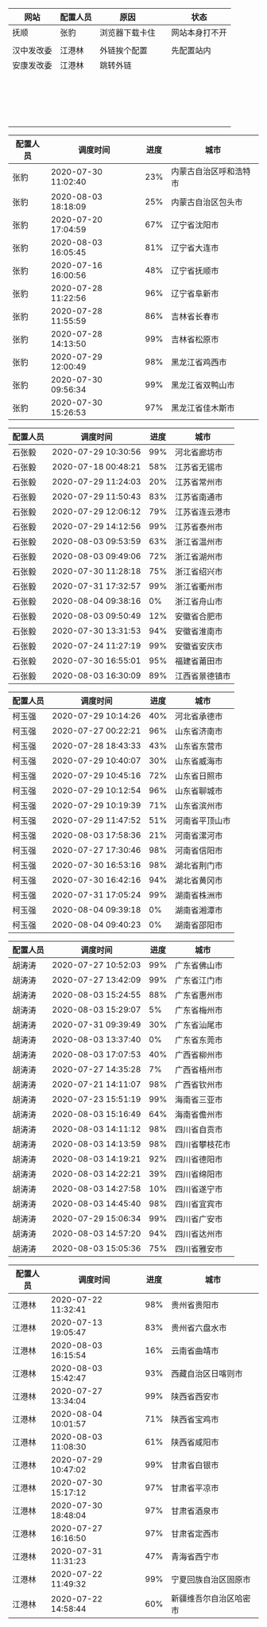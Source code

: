 | 网站       | 配置人员 | 原因           |      | 状态           |
| ---------- | -------- | -------------- | ---- | -------------- |
| 抚顺       | 张豹     | 浏览器下载卡住 |      | 网站本身打不开 |
|            |          |                |      |                |
| 汉中发改委 | 江港林   | 外链挨个配置   |      | 先配置站内     |
| 安康发改委 | 江港林   | 跳转外链       |      |                |
|            |          |                |      |                |
|            |          |                |      |                |
|            |          |                |      |                |
|            |          |                |      |                |
|            |          |                |      |                |
|            |          |                |      |                |
|            |          |                |      |                |
|            |          |                |      |                |
|            |          |                |      |                |
|            |          |                |      |                |
|            |          |                |      |                |
|            |          |                |      |                |
|            |          |                |      |                |
|            |          |                |      |                |
|            |          |                |      |                |
|            |          |                |      |                |
|            |          |                |      |                |
|            |          |                |      |                |


| 配置人员 | 调度时间 | 进度 | 城市 |
| ---------- | -------- | -------------- | ---- |
|       张豹    |       2020-07-30 11:02:40     |        23%    |       内蒙古自治区呼和浩特市  |
|       张豹    |       2020-08-03 18:18:09     |        25%    |       内蒙古自治区包头市      |
|       张豹    |       2020-07-20 17:04:59     |        67%    |       辽宁省沈阳市    |
|       张豹    |       2020-08-03 16:05:45     |        81%    |       辽宁省大连市    |
|       张豹    |       2020-07-16 16:00:56     |        48%    |       辽宁省抚顺市    |
|       张豹    |       2020-07-28 11:22:56     |        96%    |       辽宁省阜新市    |
|       张豹    |       2020-07-28 11:55:59     |        86%    |       吉林省长春市    |
|       张豹    |       2020-07-28 14:13:50     |        99%    |       吉林省松原市    |
|       张豹    |       2020-07-29 12:00:49     |        98%    |       黑龙江省鸡西市  |
|       张豹    |       2020-07-30 09:56:34     |        99%    |       黑龙江省双鸭山市        |
|       张豹    |       2020-07-30 15:26:53     |        97%    |       黑龙江省佳木斯市        |

| 配置人员 | 调度时间 | 进度 | 城市 |
| ---------- | -------- | -------------- | ---- |
|       石张毅  |       2020-07-29 10:30:56     |        99%    |       河北省廊坊市    |
|       石张毅  |       2020-07-18 00:48:21     |        58%    |       江苏省无锡市    |
|       石张毅  |       2020-07-29 11:24:03     |        20%    |       江苏省常州市    |
|       石张毅  |       2020-07-29 11:50:43     |        83%    |       江苏省南通市    |
|       石张毅  |       2020-07-29 12:06:12     |        79%    |       江苏省连云港市  |
|       石张毅  |       2020-07-29 14:12:56     |        99%    |       江苏省泰州市    |
|       石张毅  |       2020-08-03 09:53:59     |        63%    |       浙江省温州市    |
|       石张毅  |       2020-08-03 09:49:06     |        72%    |       浙江省湖州市    |
|       石张毅  |       2020-07-30 11:28:18     |        75%    |       浙江省绍兴市    |
|       石张毅  |       2020-07-31 17:32:57     |        99%    |       浙江省衢州市    |
|       石张毅  |       2020-08-04 09:38:16     |         0%    |       浙江省舟山市    |
|       石张毅  |       2020-08-03 09:50:49     |        12%    |       安徽省合肥市    |
|       石张毅  |       2020-07-30 13:31:53     |        94%    |       安徽省淮南市    |
|       石张毅  |       2020-07-24 11:27:19     |        99%    |       安徽省安庆市    |
|       石张毅  |       2020-07-30 16:55:01     |        95%    |       福建省莆田市    |
|       石张毅  |       2020-08-03 16:30:09     |        89%    |       江西省景德镇市  |


| 配置人员 | 调度时间 | 进度 | 城市 |
| ---------- | -------- | -------------- | ---- |
|       柯玉强  |       2020-07-29 10:14:26     |        40%    |       河北省承德市    |
|       柯玉强  |       2020-07-27 00:22:21     |        96%    |       山东省济南市    |
|       柯玉强  |       2020-07-28 18:43:33     |        43%    |       山东省东营市    |
|       柯玉强  |       2020-07-29 10:40:07     |        30%    |       山东省威海市    |
|       柯玉强  |       2020-07-29 10:45:16     |        72%    |       山东省日照市    |
|       柯玉强  |       2020-07-29 10:12:54     |        96%    |       山东省聊城市    |
|       柯玉强  |       2020-07-29 10:19:39     |        71%    |       山东省滨州市    |
|       柯玉强  |       2020-07-29 11:47:52     |        51%    |       河南省平顶山市  |
|       柯玉强  |       2020-08-03 17:58:36     |        21%    |       河南省漯河市    |
|       柯玉强  |       2020-07-27 17:30:46     |        98%    |       河南省信阳市    |
|       柯玉强  |       2020-07-30 16:53:16     |        98%    |       湖北省荆门市    |
|       柯玉强  |       2020-07-30 16:42:16     |        94%    |       湖北省黄冈市    |
|       柯玉强  |       2020-07-31 17:05:24     |        99%    |       湖南省株洲市    |
|       柯玉强  |       2020-08-04 09:39:18     |         0%    |       湖南省湘潭市    |
|       柯玉强  |       2020-08-04 09:40:23     |         0%    |       湖南省邵阳市    |

| 配置人员 | 调度时间 | 进度 | 城市 |
| ---------- | -------- | -------------- | ---- |
|	胡涛涛	|	2020-07-27 10:52:03	|	 99%	|	广东省佛山市	|
|	胡涛涛	|	2020-07-27 13:42:09	|	 99%	|	广东省江门市	|
|	胡涛涛	|	2020-08-03 15:24:55	|	 88%	|	广东省惠州市	|
|	胡涛涛	|	2020-08-03 15:29:07	|	  5%	|	广东省梅州市	|
|	胡涛涛	|	2020-07-31 09:39:49	|	 30%	|	广东省汕尾市	|
|	胡涛涛	|	2020-08-03 13:37:40	|	  0%	|	广东省东莞市	|
|	胡涛涛	|	2020-08-03 17:07:53	|	 40%	|	广西省柳州市	|
|	胡涛涛	|	2020-07-27 14:35:28	|	  7%	|	广西省梧州市	|
|	胡涛涛	|	2020-07-21 14:11:07	|	 98%	|	广西省钦州市	|
|	胡涛涛	|	2020-07-23 15:51:19	|	 99%	|	海南省三亚市	|
|	胡涛涛	|	2020-08-03 15:16:49	|	 64%	|	海南省儋州市	|
|	胡涛涛	|	2020-08-03 14:11:12	|	 98%	|	四川省自贡市	|
|	胡涛涛	|	2020-08-03 14:13:59	|	 98%	|	四川省攀枝花市	|
|	胡涛涛	|	2020-08-03 14:19:21	|	 92%	|	四川省德阳市	|
|	胡涛涛	|	2020-08-03 14:22:21	|	 39%	|	四川省绵阳市	|
|	胡涛涛	|	2020-08-03 14:27:58	|	 10%	|	四川省遂宁市	|
|	胡涛涛	|	2020-08-03 14:45:40	|	 98%	|	四川省宜宾市	|
|	胡涛涛	|	2020-07-29 15:06:34	|	 99%	|	四川省广安市	|
|	胡涛涛	|	2020-08-03 14:57:20	|	 94%	|	四川省达州市	|
|	胡涛涛	|	2020-08-03 15:05:36	|	 75%	|	四川省雅安市	|


| 配置人员 | 调度时间 | 进度 | 城市 |
| ---------- | -------- | -------------- | ---- |
|	江港林	|	2020-07-22 11:32:41	|	 98%	|	贵州省贵阳市	|
|	江港林	|	2020-07-13 19:05:47	|	 83%	|	贵州省六盘水市	|
|	江港林	|	2020-08-03 16:15:54	|	 16%	|	云南省曲靖市	|
|	江港林	|	2020-08-03 15:42:47	|	 93%	|	西藏自治区日喀则市	|
|	江港林	|	2020-07-27 13:34:04	|	 99%	|	陕西省西安市	|
|	江港林	|	2020-08-04 10:01:57	|	 71%	|	陕西省宝鸡市	|
|	江港林	|	2020-08-03 11:08:30	|	 61%	|	陕西省咸阳市	|
|	江港林	|	2020-07-29 10:47:02	|	 99%	|	甘肃省白银市	|
|	江港林	|	2020-07-30 15:17:12	|	 97%	|	甘肃省平凉市	|
|	江港林	|	2020-07-30 18:48:04	|	 97%	|	甘肃省酒泉市	|
|	江港林	|	2020-07-27 16:16:50	|	 97%	|	甘肃省定西市	|
|	江港林	|	2020-07-31 11:31:23	|	 47%	|	青海省西宁市	|
|	江港林	|	2020-07-22 11:49:32	|	 99%	|	宁夏回族自治区固原市	|
|	江港林	|	2020-07-22 14:58:44	|	 60%	|	新疆维吾尔自治区哈密市	|

